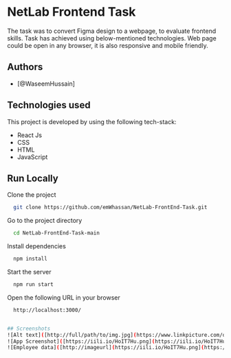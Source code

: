 
# NetLab Frontend Task

  The task was to convert Figma design to a webpage, to evaluate frontend skills. Task has achieved using below-mentioned technologies. Web page could be open in any   browser, it is also responsive and mobile friendly. 


## Authors

- [@WaseemHussain]


## Technologies used

This project is developed by using the following tech-stack:

- React Js
- CSS
- HTML
- JavaScript
    
## Run Locally

Clone the project

```bash
  git clone https://github.com/emWhassan/NetLab-FrontEnd-Task.git
```

Go to the project directory

```bash
  cd NetLab-FrontEnd-Task-main
```

Install dependencies

```bash
  npm install
```

Start the server

```bash
  npm run start
  ```
  
Open the following URL in your browser

```bash
  http://localhost:3000/ 


## Screenshots
![Alt text]([http://full/path/to/img.jpg](https://www.linkpicture.com/q/screencapture-localhost-3000-2022-12-13-15_31_10.png) "Optional title")
![App Screenshot]([https://iili.io/HoIT7Hu.png](https://iili.io/HoIT7Hu.png)
![Employee data]([http://imageurl](https://iili.io/HoIT7Hu.png](https://iili.io/HoIT7Hu.png) "Employee Data title")

